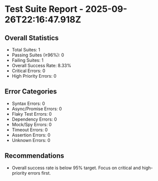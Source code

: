# Test Suite Report - 2025-09-26T22:16:47.918Z

## Overall Statistics
- Total Suites: 1
- Passing Suites (≥96%): 0
- Failing Suites: 1
- Overall Success Rate: 8.33%
- Critical Errors: 0
- High Priority Errors: 0

## Error Categories
- Syntax Errors: 0
- Async/Promise Errors: 0
- Flaky Test Errors: 0
- Dependency Errors: 0
- Mock/Spy Errors: 0
- Timeout Errors: 0
- Assertion Errors: 0
- Unknown Errors: 0

## Recommendations
- Overall success rate is below 95% target. Focus on critical and high-priority errors first.



